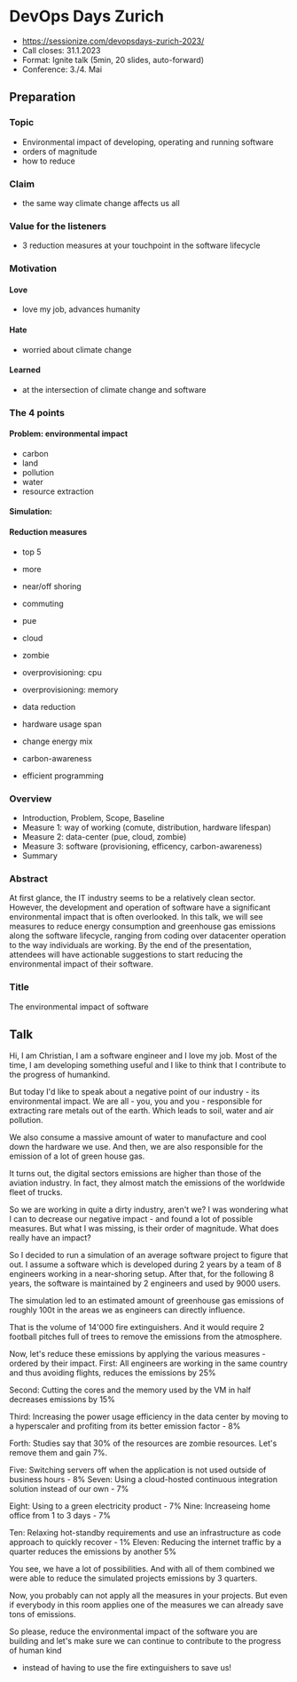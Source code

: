 # DevOps Days Zurich

* https://sessionize.com/devopsdays-zurich-2023/
* Call closes: 31.1.2023
* Format: Ignite talk (5min, 20 slides, auto-forward)
* Conference: 3./4. Mai

## Preparation

### Topic

* Environmental impact of developing, operating and running software
* orders of magnitude
* how to reduce

### Claim

* the same way climate change affects us all

### Value for the listeners

* 3 reduction measures at your touchpoint in the software lifecycle

### Motivation

#### Love

* love my job, advances humanity

#### Hate

* worried about climate change

#### Learned

* at the intersection of climate change and software

### The 4 points

#### Problem: environmental impact

* carbon
* land
* pollution
* water
* resource extraction

#### Simulation: 

#### Reduction measures

* top 5
* more

* near/off shoring
* commuting
* pue
* cloud
* zombie
* overprovisioning: cpu
* overprovisioning: memory
* data reduction
* hardware usage span
* change energy mix
* carbon-awareness
* efficient programming


### Overview

* Introduction, Problem, Scope, Baseline
* Measure 1: way of working (comute, distribution, hardware lifespan)
* Measure 2: data-center (pue, cloud, zombie)
* Measure 3: software (provisioning, efficency, carbon-awareness)
* Summary

### Abstract

At first glance, the IT industry seems to be a relatively clean sector. 
However, the development and operation of software have a significant environmental impact that is often overlooked. 
In this talk, we will see measures to reduce energy consumption and greenhouse gas emissions along the software lifecycle, ranging from coding over datacenter operation to the way individuals are working.
By the end of the presentation, attendees will have actionable suggestions to start reducing the environmental impact of their software.

### Title

The environmental impact of software


## Talk

Hi, I am Christian, I am a software engineer and I love my job.
Most of the time, I am developing something useful and I like to think that I contribute to the progress of humankind.

But today I'd like to speak about a negative point of our industry - its environmental impact.
We are all - you, you and you - responsible for extracting rare metals out of the earth. 
Which leads to soil, water and air pollution.

We also consume a massive amount of water to manufacture and cool down the hardware we use.
And then, we are also responsible for the emission of a lot of green house gas.

It turns out, the digital sectors emissions are higher than those of the aviation industry. 
In fact, they almost match the emissions of the worldwide fleet of trucks.

So we are working in quite a dirty industry, aren't we?
I was wondering what I can to decrease our negative impact - and found a lot of possible measures.
But what I was missing, is their order of magnitude. What does really have an impact?

So I decided to run a simulation of an average software project to figure that out.
I assume a software which is developed during 2 years by a team of 8 engineers working in a near-shoring setup.
After that, for the following 8 years, the software is maintained by 2 engineers and used by 9000 users.

The simulation led to an estimated amount of greenhouse gas emissions of roughly 100t
in the areas we as engineers can directly influence. 

That is the volume of 14'000 fire extinguishers.
And it would require 2 football pitches full of trees to remove the emissions from the atmosphere.

Now, let's reduce these emissions by applying the various measures - ordered by their impact.
First: All engineers are working in the same country and thus avoiding flights, reduces the emissions by 25%

Second: Cutting the cores and the memory used by the VM in half decreases emissions by 15%

Third: Increasing the power usage efficiency in the data center by moving to a hyperscaler 
and profiting from its better emission factor - 8%

Forth: Studies say that 30% of the resources are zombie resources. Let's remove them and gain 7%.

Five: Switching servers off when the application is not used outside of business hours - 8%
Seven: Using a cloud-hosted continuous integration solution instead of our own - 7%

Eight: Using to a green electricity product - 7%
Nine: Increaseing home office from 1 to 3 days - 7%

Ten: Relaxing hot-standby requirements and use an infrastructure as code approach to quickly recover - 1%
Eleven: Reducing the internet traffic by a quarter reduces the emissions by another 5%

You see, we have a lot of possibilities. 
And with all of them combined we were able to reduce the simulated projects emissions by 3 quarters.

Now, you probably can not apply all the measures in your projects.
But even if everybody in this room applies one of the measures we can already save tons of emissions.

So please, reduce the environmental impact of the software you are building 
and let's make sure we can continue to contribute to the progress of human kind
- instead of having to use the fire extinguishers to save us!







